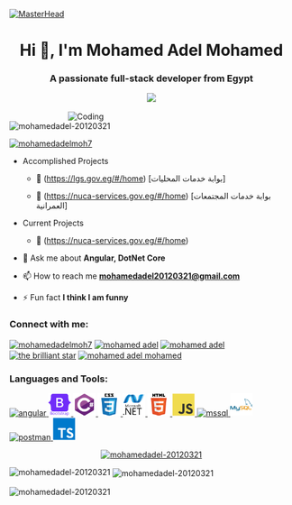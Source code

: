 [![MasterHead](https://user-images.githubusercontent.com/36126914/154766367-2c3d9c80-3cdc-4790-b15c-7eba5eee9fd2.gif)](https://www.linkedin.com/in/mohamed-adel-03586114a/)
<h1 align="center">Hi 👋, I'm Mohamed Adel Mohamed</h1>
<h3 align="center">A passionate full-stack developer from Egypt</h3>
<p   align="center" ><img src="https://camo.githubusercontent.com/895b113ace9ca35f3aabd36b882d5896ce17bc1b349e81fe6dd41a13789d60e4/68747470733a2f2f726561646d652d747970696e672d7376672e6865726f6b756170702e636f6d3f6c696e65733d57656c636f6d652c2b4c657427732b666f6c6c6f772b656163682b6f746865722bf09f9296"></p>

<img align="right" alt="Coding" width="400" src="https://cdn.dribbble.com/users/1162077/screenshots/3848914/programmer.gif">

<p align="left"> <img src="https://komarev.com/ghpvc/?username=mohamedadel-20120321&label=Profile%20views&color=0e75b6&style=flat" alt="mohamedadel-20120321" /> </p>

<p align="left"> <a href="https://twitter.com/mohamedadelmoh7" target="blank"><img src="https://img.shields.io/twitter/follow/mohamedadelmoh7?logo=twitter&style=for-the-badge" alt="mohamedadelmoh7" /></a> </p>

- Accomplished Projects
  - 🔭 (https://lgs.gov.eg/#/home) [بوابة خدمات المحليات]

  - 🔭 (https://nuca-services.gov.eg/#/home) [بوابة خدمات المجتمعات العمرانية]

- Current Projects
  - 🔭 (https://nuca-services.gov.eg/#/home)

- 💬 Ask me about **Angular, DotNet Core**

- 📫 How to reach me **mohamedadel20120321@gmail.com**

- ⚡ Fun fact **I think I am funny**

<h3 align="left">Connect with me:</h3>
<p align="left">
<a href="https://twitter.com/mohamedadelmoh7" target="blank"><img align="center" src="https://raw.githubusercontent.com/rahuldkjain/github-profile-readme-generator/master/src/images/icons/Social/twitter.svg" alt="mohamedadelmoh7" height="30" width="40" /></a>
<a href="https://fb.com/mohamed adel" target="blank"><img align="center" src="https://raw.githubusercontent.com/rahuldkjain/github-profile-readme-generator/master/src/images/icons/Social/facebook.svg" alt="mohamed adel" height="30" width="40" /></a>
<a href="https://instagram.com/mohamed adel" target="blank"><img align="center" src="https://raw.githubusercontent.com/rahuldkjain/github-profile-readme-generator/master/src/images/icons/Social/instagram.svg" alt="mohamed adel" height="30" width="40" /></a>
<a href="https://www.youtube.com/c/the brilliant star" target="blank"><img align="center" src="https://raw.githubusercontent.com/rahuldkjain/github-profile-readme-generator/master/src/images/icons/Social/youtube.svg" alt="the brilliant star" height="30" width="40" /></a>
<a href="https://www.leetcode.com/mohamed adel mohamed" target="blank"><img align="center" src="https://raw.githubusercontent.com/rahuldkjain/github-profile-readme-generator/master/src/images/icons/Social/leet-code.svg" alt="mohamed adel mohamed" height="30" width="40" /></a>
</p>

<h3 align="left">Languages and Tools:</h3>
<p align="left"> <a href="https://angular.io" target="_blank" rel="noreferrer"> <img src="https://angular.io/assets/images/logos/angular/angular.svg" alt="angular" width="40" height="40"/> </a> <a href="https://getbootstrap.com" target="_blank" rel="noreferrer"> <img src="https://raw.githubusercontent.com/devicons/devicon/master/icons/bootstrap/bootstrap-plain-wordmark.svg" alt="bootstrap" width="40" height="40"/> </a> <a href="https://www.w3schools.com/cs/" target="_blank" rel="noreferrer"> <img src="https://raw.githubusercontent.com/devicons/devicon/master/icons/csharp/csharp-original.svg" alt="csharp" width="40" height="40"/> </a> <a href="https://www.w3schools.com/css/" target="_blank" rel="noreferrer"> <img src="https://raw.githubusercontent.com/devicons/devicon/master/icons/css3/css3-original-wordmark.svg" alt="css3" width="40" height="40"/> </a> <a href="https://dotnet.microsoft.com/" target="_blank" rel="noreferrer"> <img src="https://raw.githubusercontent.com/devicons/devicon/master/icons/dot-net/dot-net-original-wordmark.svg" alt="dotnet" width="40" height="40"/> </a> <a href="https://www.w3.org/html/" target="_blank" rel="noreferrer"> <img src="https://raw.githubusercontent.com/devicons/devicon/master/icons/html5/html5-original-wordmark.svg" alt="html5" width="40" height="40"/> </a> <a href="https://developer.mozilla.org/en-US/docs/Web/JavaScript" target="_blank" rel="noreferrer"> <img src="https://raw.githubusercontent.com/devicons/devicon/master/icons/javascript/javascript-original.svg" alt="javascript" width="40" height="40"/> </a> <a href="https://www.microsoft.com/en-us/sql-server" target="_blank" rel="noreferrer"> <img src="https://www.svgrepo.com/show/303229/microsoft-sql-server-logo.svg" alt="mssql" width="40" height="40"/> </a> <a href="https://www.mysql.com/" target="_blank" rel="noreferrer"> <img src="https://raw.githubusercontent.com/devicons/devicon/master/icons/mysql/mysql-original-wordmark.svg" alt="mysql" width="40" height="40"/> </a> <a href="https://postman.com" target="_blank" rel="noreferrer"> <img src="https://www.vectorlogo.zone/logos/getpostman/getpostman-icon.svg" alt="postman" width="40" height="40"/> </a> <a href="https://www.typescriptlang.org/" target="_blank" rel="noreferrer"> <img src="https://raw.githubusercontent.com/devicons/devicon/master/icons/typescript/typescript-original.svg" alt="typescript" width="40" height="40"/> </a> </p>
<p align="center"> <a href="https://github.com/ryo-ma/github-profile-trophy"><img src="https://github-profile-trophy.vercel.app/?username=mohamedadel-20120321" alt="mohamedadel-20120321" /></a> </p>
<p><img align="left" src="https://github-readme-stats.vercel.app/api/top-langs?username=mohamedadel-20120321&theme=dark&show_icons=true&locale=en&layout=compact" alt="mohamedadel-20120321" /></p>

<p>&nbsp;<img align="center" src="https://github-readme-stats.vercel.app/api?username=mohamedadel-20120321&theme=dark&show_icons=true&locale=en" alt="mohamedadel-20120321" /></p>

<p><img align="center" src="https://github-readme-streak-stats.herokuapp.com/?user=mohamedadel-20120321&theme=dark" alt="mohamedadel-20120321" /></p>
